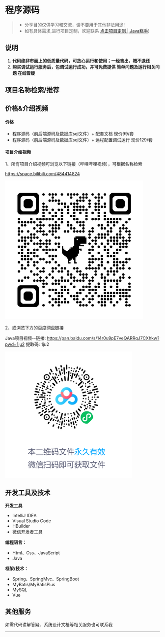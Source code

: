 # 程序源码
> - 分享目的仅供学习和交流，请不要用于其他非法用途!
> - 如有具体需求,进行项目定制，欢迎联系 [点击项目定制 | Java糕手](http://127.0.0.1:5173/javamaster/main/design.html))

## 说明
1. **代码绝非市面上的低质量代码，可放心运行和使用；一经售出，概不退还**
2. **购买调试运行服务后，包调试运行成功，并可免费提供 简单问题及运行相关问题 在线管疑**

## 项目名称检索/推荐

<CustomComponent />

<script setup>
import CustomComponent from '../components/CustomComponent.vue'
</script>

## 价格&介绍视频

#### 价格

- 程序源码（前后端源码及数据库sql文件）+ 配套文档   现价99/套
- 程序源码（前后端源码及数据库sql文件）+ 远程配置调试运行  现价129/套

#### 项目介绍视频

1、所有项目介绍视频可浏览以下链接（哔哩哔哩视频），可根据名称检索

https://space.bilibili.com/484414824

<img src="../public/bilibili.png">

2、或浏览下方的百度网盘链接

Java项目视频--链接: https://pan.baidu.com/s/14r0u9pE7veQARRqJ7CXhkw?pwd=1ju2 提取码: 1ju2 

<img src="../public/wangpan.png">





## 开发工具及技术

**开发工具**

- IntelliJ IDEA
- Visual Studio Code
- HBuilder
- 微信开发者工具

**编程语言：**
- Html、Css、JavaScript
- Java

**框架/技术：**
- Spring、SpringMvc、SpringBoot
- MyBatis/MyBatisPlus
- MySQL
- Vue



## 其他服务

如需代码讲解答疑、系统设计文档等相关服务也可联系我



---

